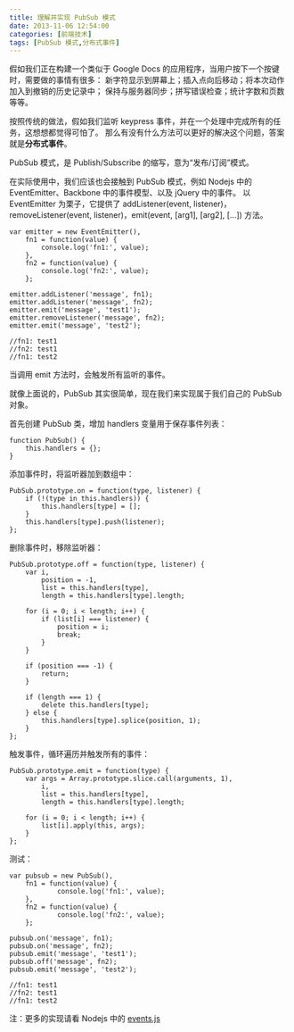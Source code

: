 ```yaml
---
title: 理解并实现 PubSub 模式
date: 2013-11-06 12:54:00
categories: [前端技术]
tags: [PubSub 模式,分布式事件]
---
```


假如我们正在构建一个类似于 Google Docs 的应用程序，当用户按下一个按键时，需要做的事情有很多：
新字符显示到屏幕上；插入点向后移动；将本次动作加入到撤销的历史记录中；
保持与服务器同步；拼写错误检查；统计字数和页数等等。

按照传统的做法，假如我们监听 keypress 事件，并在一个处理中完成所有的任务，这想想都觉得可怕了。
那么有没有什么方法可以更好的解决这个问题，答案就是**分布式事件**。

PubSub 模式，是 Publish/Subscribe 的缩写，意为“发布/订阅”模式。

在实际使用中，我们应该也会接触到 PubSub 模式，例如 Nodejs 中的 EventEmitter、Backbone 中的事件模型、以及 jQuery 中的事件。
以 EventEmitter 为栗子，它提供了 addListener(event, listener)，removeListener(event, listener)，emit(event, [arg1], [arg2], [...]) 方法。

	var emitter = new EventEmitter(),
		fn1 = function(value) {
			console.log('fn1:', value);
		},
		fn2 = function(value) {
			console.log('fn2:', value);
		};
		
	emitter.addListener('message', fn1);
	emitter.addListener('message', fn2);
	emitter.emit('message', 'test1');
	emitter.removeListener('message', fn2);
	emitter.emit('message', 'test2');
	
	//fn1: test1
	//fn2: test1
	//fn1: test2
	
当调用 emit 方法时，会触发所有监听的事件。

就像上面说的，PubSub 其实很简单，现在我们来实现属于我们自己的 PubSub 对象。

首先创建 PubSub 类，增加 handlers 变量用于保存事件列表：

	function PubSub() {
		this.handlers = {};
	}
	
添加事件时，将监听器加到数组中：
	
	PubSub.prototype.on = function(type, listener) {
		if (!(type in this.handlers)) {
			this.handlers[type] = [];
		}
		this.handlers[type].push(listener);
	};

删除事件时，移除监听器：
	
	PubSub.prototype.off = function(type, listener) {
		var i,
			position = -1,
			list = this.handlers[type],
			length = this.handlers[type].length;
		
		for (i = 0; i < length; i++) {
			if (list[i] === listener) {
				position = i;
				break;
			}
		}
		
		if (position === -1) {
			return;
		}
		
		if (length === 1) {
			delete this.handlers[type];
		} else {
			this.handlers[type].splice(position, 1);
		}
	};
	
触发事件，循环遍历并触发所有的事件：
	
	PubSub.prototype.emit = function(type) {
		var args = Array.prototype.slice.call(arguments, 1),
			i,
			list = this.handlers[type],
			length = this.handlers[type].length;
		
		for (i = 0; i < length; i++) {
			list[i].apply(this, args);
		}
	};

测试：

	var pubsub = new PubSub(),
	    fn1 = function(value) {
	            console.log('fn1:', value);
	    },
	    fn2 = function(value) {
	            console.log('fn2:', value);
	    };
	
	pubsub.on('message', fn1);
	pubsub.on('message', fn2);
	pubsub.emit('message', 'test1');
	pubsub.off('message', fn2);
	pubsub.emit('message', 'test2');
	
	//fn1: test1
	//fn2: test1
	//fn1: test2

注：更多的实现请看 Nodejs 中的 [events.js](https://github.com/joyent/node/blob/master/lib/events.js)
